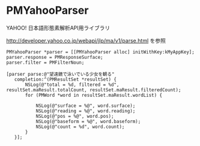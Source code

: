PMYahooParser
=============

YAHOO! 日本語形態素解析API用ライブラリ

http://developer.yahoo.co.jp/webapi/jlp/ma/v1/parse.html を参照

    PMYahooParser *parser = [[PMYahooParser alloc] initWithKey:kMyAppKey];
    parser.response = PMResponseSurface;
    parser.filter = PMFilterNoun;

    [parser parse:@"望遠鏡で泳いでいる少女を観る"
       completion:^(PMResultSet *resultSet) {
           NSLog(@"total = %d, filtered = %d", resultSet.maResult.totalCount, resultSet.maResult.filteredCount);
           for (PMWord *word in resultSet.maResult.wordList) {

               NSLog(@"surface = %@", word.surface);
               NSLog(@"reading = %@", word.reading);
               NSLog(@"pos = %@", word.pos);
               NSLog(@"baseform = %@", word.baseform);
               NSLog(@"count = %d", word.count);
           }
       }];
